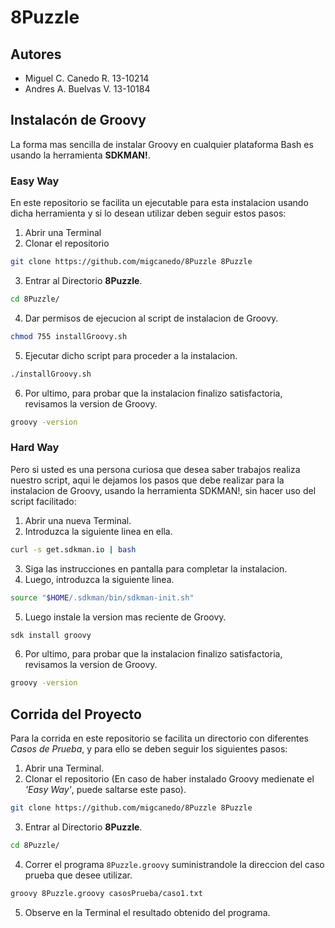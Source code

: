 # 8Puzzle

## Autores
- Miguel C. Canedo R.     13-10214
- Andres A. Buelvas V.    13-10184

## Instalacón de Groovy
  La forma mas sencilla de instalar Groovy en cualquier plataforma Bash es usando la herramienta **SDKMAN!**.
  
### Easy Way
  En este repositorio se facilita un ejecutable para esta instalacion usando dicha herramienta y si lo desean utilizar deben seguir estos pasos:
  1. Abrir una Terminal
  2. Clonar el repositorio
  ```bash
git clone https://github.com/migcanedo/8Puzzle 8Puzzle
```
  3. Entrar al Directorio **8Puzzle**.
  ```bash
cd 8Puzzle/
```
  4. Dar permisos de ejecucion al script de instalacion de Groovy.
```bash
chmod 755 installGroovy.sh
```
  5. Ejecutar dicho script para proceder a la instalacion.
```bash
./installGroovy.sh
```
  6. Por ultimo, para probar que la instalacion finalizo satisfactoria, revisamos la version de Groovy.
```bash
groovy -version
```
  
### Hard Way
  Pero si usted es una persona curiosa que desea saber trabajos realiza nuestro script, aqui le dejamos los pasos que debe realizar para la instalacion de Groovy, usando la herramienta SDKMAN!, sin hacer uso del script facilitado:
  
  1. Abrir una nueva Terminal.
  2. Introduzca la siguiente linea en ella.
```bash
curl -s get.sdkman.io | bash
```
  3. Siga las instrucciones en pantalla para completar la instalacion.
  4. Luego, introduzca la siguiente linea.
```bash
source "$HOME/.sdkman/bin/sdkman-init.sh"
```
  5. Luego instale la version mas reciente de Groovy.
```bash
sdk install groovy
```
  6. Por ultimo, para probar que la instalacion finalizo satisfactoria, revisamos la version de Groovy.
```bash
groovy -version
```
  

## Corrida del Proyecto
  Para la corrida en este repositorio se facilita un directorio con diferentes *Casos de Prueba*, y para ello se deben seguir los siguientes pasos:
  1. Abrir una Terminal.
  2. Clonar el repositorio (En caso de haber instalado Groovy medienate el *'Easy Way'*, puede saltarse este paso).
```bash
git clone https://github.com/migcanedo/8Puzzle 8Puzzle
```
  3. Entrar al Directorio **8Puzzle**.
```bash
cd 8Puzzle/
```
  4. Correr el programa `8Puzzle.groovy` suministrandole la direccion del caso prueba que desee utilizar.
```bash
groovy 8Puzzle.groovy casosPrueba/caso1.txt
```
  5. Observe en la Terminal el resultado obtenido del programa.

